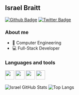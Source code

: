 ## Israel Braitt

[![Github Badge](https://img.shields.io/badge/-Github-000?style=flat-square&logo=Github&logoColor=white&link=https://github.com/israelbraitt)](https://github.com/israelbraitt)
[![Twitter Badge](https://img.shields.io/twitter/follow/israelbraitt?label=follow&style=social)](https://twitter.com/israelbraitt)

### About me
- :floppy_disk: Computer Engineering
- :computer: Full-Stack Developer

### Languages and tools
<img><img height="30" src="https://github.com/abranhe/programming-languages-logos/blob/master/src/python/python.png"></img>
<img><img height="30" src="https://github.com/abranhe/programming-languages-logos/blob/master/src/java/java.png"></img>
<img><img height="30" src="https://github.com/abranhe/programming-languages-logos/blob/master/src/c/c.png"></img>
<img><img height="30" src="https://github.com/isocpp/logos/blob/master/cpp_logo.png"></img>

![Israel GitHub Stats](https://github-readme-stats.vercel.app/api?username=israelbraitt&show_icons=true&title_color=fff&icon_color=79ff97&text_color=9f9f9f&bg_color=2b2b2b)
![Top Langs](https://github-readme-stats.vercel.app/api/top-langs/?username=israelbraitt&show_icons=true&layout=compact&langs_count=10&title_color=fff&icon_color=79ff97&text_color=9f9f9f&bg_color=2b2b2b)

<!--
**israelbraitt/israelbraitt** is a ✨ _special_ ✨ repository because its `README.md` (this file) appears on your GitHub profile.
